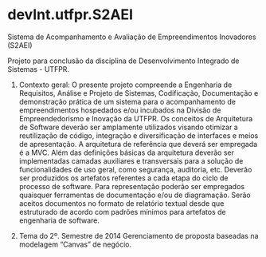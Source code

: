 # devInt.utfpr.S2AEI

Sistema de Acompanhamento e Avaliação de Empreendimentos Inovadores (S2AEI)

Projeto para conclusão da disciplina de Desenvolvimento Integrado de Sistemas - UTFPR.

1. Contexto geral:
O presente projeto compreende a Engenharia de Requisitos, Análise e Projeto de Sistemas, Codificação, Documentação e demonstração prática de um sistema para o
acompanhamento de empreendimentos hospedados e/ou incubados na Divisão de Empreendedorismo e Inovação da UTFPR.
Os conceitos de Arquitetura de Software deverão ser amplamente utilizados visando otimizar a reutilização de código, integração e diversificação de interfaces e meios de
apresentação. A arquitetura de referência que deverá ser empregada é a MVC. Além das definições básicas da arquitetura deverão ser implementadas camadas auxiliares e transversais
para a solução de funcionalidades de uso geral, como segurança, auditoria, etc.
Deverão ser produzidos os artefatos referentes a cada etapa do ciclo de processo de software. Para representação poderão ser empregados quaisquer ferramentas de
documentação e/ou de diagramação. Serão aceitos documentos no formato de relatório textual desde que estruturado de acordo com padrões mínimos para artefatos de engenharia de
software.

2. Tema do 2º. Semestre de 2014
Gerenciamento de proposta baseadas na modelagem “Canvas” de negócio.
